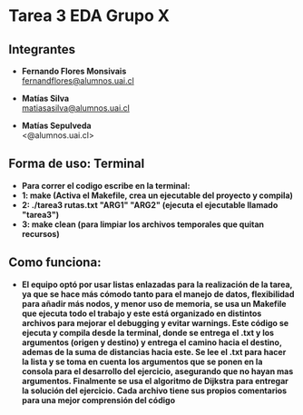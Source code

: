 # Tarea 3 EDA Grupo X 

## **Integrantes**
- **Fernando Flores Monsivais** <br>
  <fernandflores@alumnos.uai.cl>

- **Matías Silva** <br>
  <matiasasilva@alumnos.uai.cl>

- **Matías Sepulveda** <br>
  <@alumnos.uai.cl>

## **Forma de uso: Terminal**
- **Para correr el codigo escribe en la terminal:**
- **1: make (Activa el Makefile, crea un ejecutable del proyecto y compila)**
- **2: ./tarea3 rutas.txt "ARG1" "ARG2" (ejecuta el ejecutable llamado "tarea3")**
- **3: make clean (para limpiar los archivos temporales que quitan recursos)**

## **Como funciona:**
- **El equipo optó por usar listas enlazadas para la realización de la tarea, ya que se hace más cómodo tanto para el manejo de datos, flexibilidad para añadir más nodos, y menor uso de memoria, se usa un Makefile que ejecuta todo el trabajo y este está organizado en distintos archivos para mejorar el debugging y evitar warnings. Este código se ejecuta y compila desde la terminal, donde se entrega el .txt y los argumentos (origen y destino) y entrega el camino hacia el destino, ademas de la suma de distancias hacia este. Se lee el .txt para hacer la lista y se toma en cuenta los argumentos que se ponen en la consola para el desarrollo del ejercicio, asegurando que no hayan mas argumentos. Finalmente se usa el algoritmo de 
Dijkstra para entregar la solución del ejercicio. Cada archivo tiene sus propios comentarios para una mejor comprensión del código**